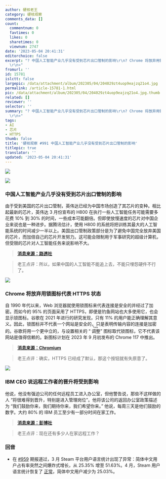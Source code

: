 ```yaml
---
author: 硬核老王
category: 硬核观察
comments_data: []
count:
  commentnum: 0
  favtimes: 0
  likes: 0
  sharetimes: 0
  viewnum: 2747
date: '2023-05-04 20:41:31'
editorchoice: false
excerpt: "? 中国人工智能产业几乎没有受到芯片出口管制的影响\r\n? Chrome 将放弃用锁图标代表 HTTPS 状态\r\n? IBM CEO 说远程工作者的晋升将受到影响\r\n»
  \r\n»"
fromurl: ''
id: 15781
islctt: false
largepic: /data/attachment/album/202305/04/204029zt4uop9eajzq21o4.jpg
permalink: /article-15781-1.html
pic: /data/attachment/album/202305/04/204029zt4uop9eajzq21o4.jpg.thumb.jpg
related: []
reviewer: ''
selector: ''
summary: "? 中国人工智能产业几乎没有受到芯片出口管制的影响\r\n? Chrome 将放弃用锁图标代表 HTTPS 状态\r\n? IBM CEO 说远程工作者的晋升将受到影响\r\n»
  \r\n»"
tags:
- AI
- 芯片
- HTTPS
thumb: false
title: '硬核观察 #991 中国人工智能产业几乎没有受到芯片出口管制的影响'
titlepic: true
translator: ''
updated: '2023-05-04 20:41:31'
---
```


![](/data/attachment/album/202305/04/204029zt4uop9eajzq21o4.jpg)


![](/data/attachment/album/202305/04/204042q1m1xtcmayut0xva.jpg)


### 中国人工智能产业几乎没有受到芯片出口管制的影响


由于受到美国的芯片出口管制，英伟达已经为中国市场创造了其芯片的变种。相比起最新的芯片，英伟达 3 月份宣布的 H800 在执行一些人工智能任务可能需要多花费 10% 到 30% 的时间，一些成本可能翻倍。但即使放慢速度的芯片对中国企业来说也是一种进步。据腾讯估计，使用 H800 的系统将把训练其最大的人工智能系统的时间减少一半以上。美国出口管制政策部分是为了避免中国完全放弃美国的芯片，而加倍自己的芯片开发努力。这可能会限制用于军事研究的超级计算机，但受限的芯片对人工智能任务来说影响不大。



> 
> **[消息来源：路透社](https://www.reuters.com/technology/chinas-ai-industry-barely-slowed-by-us-chip-export-rules-2023-05-03/)**
> 
> 
> 



> 
> 老王点评：所以，如果中国的人工智能不能追上去，不能只埋怨硬件不行了。
> 
> 
> 


![](/data/attachment/album/202305/04/204056v06ilxnf9o1j5wl6.jpg)


### Chrome 将放弃用锁图标代表 HTTPS 状态


自 1990 年代以来，Web 浏览器就使用锁图标来代表连接是安全的并经过了加密。而如今的 95% 的页面采用了 HTTPS，即便是钓鱼网站也大多使用它，也会显示锁图标。谷歌在 2021 年进行的研究发现，只有 11% 的用户能正确理解其意义。因此，锁图标并不代表一个网站是安全的，只是表明传输内容的连接是加密的。谷歌将用一个更中立的，与设置相关的 “<ruby> 调整 <rt>  Tune </rt></ruby>” 图标取代锁图标，它不代表该网站是值得信赖的。新图标计划在 2023 年 9 月初发布的 Chrome 117 中推出。



> 
> **[消息来源：Chromium](https://blog.chromium.org/2023/05/an-update-on-lock-icon.html)**
> 
> 
> 



> 
> 老王点评：确实，HTTPS 已经成了默认，那这个按钮就有失原意了。
> 
> 
> 


![](/data/attachment/album/202305/04/204109fbcz5y1xxjb7l45u.jpg)


### IBM CEO 说远程工作者的晋升将受到影响


他说，他没有强迫公司的任何远程员工进入办公室，但他警告说，那些不这样做的人 “将很难得到晋升，特别是进入管理岗位”。他将该公司的返回办公室政策描述为 “我们鼓励你来，我们期待你来，我们希望你来。” 他说，每周三天是他们鼓励的数字。大约 80% 的 IBM 员工至少有一部分时间在家工作。



> 
> **[消息来源：彭博社](https://www.bloomberg.com/news/articles/2023-05-03/remote-work-can-hurt-your-career-ibm-ceo-says)**
> 
> 
> 



> 
> 老王点评：现在还有多少人在家远程工作？
> 
> 
> 


### 回音


* 在 [#959](/article-15686-1.html) 期报道过，3 月 Steam 平台用户语言统计出现了异常：简体中文用户占有率突然之间爆炸式增长，从 25.35% 增至 51.63%。4 月，Steam 用户语言统计恢复了 [正常](https://store.steampowered.com/hwsurvey/?platform=combined)，简体中文用户减少为 25.03%。